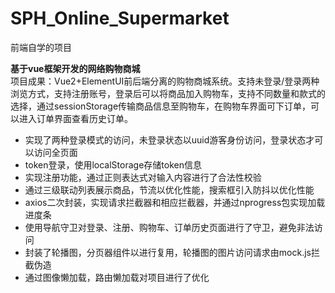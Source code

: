 # SPH_Online_Supermarket
前端自学的项目

**基于vue框架开发的网络购物商城**                       				   
项目成果：Vue2+ElementUI前后端分离的购物商城系统。支持未登录/登录两种浏览方式，支持注册账号，登录后可以将商品加入购物车，支持不同数量和款式的选择，通过sessionStorage传输商品信息至购物车，在购物车界面可下订单，可以进入订单界面查看历史订单。

- 实现了两种登录模式的访问，未登录状态以uuid游客身份访问，登录状态才可以访问全页面
- token登录，使用localStorage存储token信息
- 实现注册功能，通过正则表达式对输入内容进行了合法性校验
- 通过三级联动列表展示商品，节流以优化性能，搜索框引入防抖以优化性能
- axios二次封装，实现请求拦截器和相应拦截器，并通过nprogress包实现加载进度条
- 使用导航守卫对登录、注册、购物车、订单历史页面进行了守卫，避免非法访问
- 封装了轮播图，分页器组件以进行复用，轮播图的图片访问请求由mock.js拦截伪造
- 通过图像懒加载，路由懒加载对项目进行了优化
